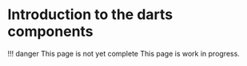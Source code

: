# Introduction to the darts components

!!! danger This page is not yet complete
    This page is work in progress.
